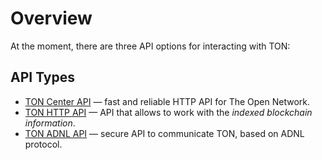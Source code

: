 # Overview

At the moment, there are three API options for interacting with TON:

## API Types

- [TON Center API](/develop/dapps/apis/adnl) — fast and reliable HTTP API for The Open Network.
- [TON HTTP API](https://tonapi.io/) — API that allows to work with the _indexed blockchain information_.
- [TON ADNL API](/develop/dapps/apis/adnl) — secure API to communicate TON, based on ADNL protocol.
